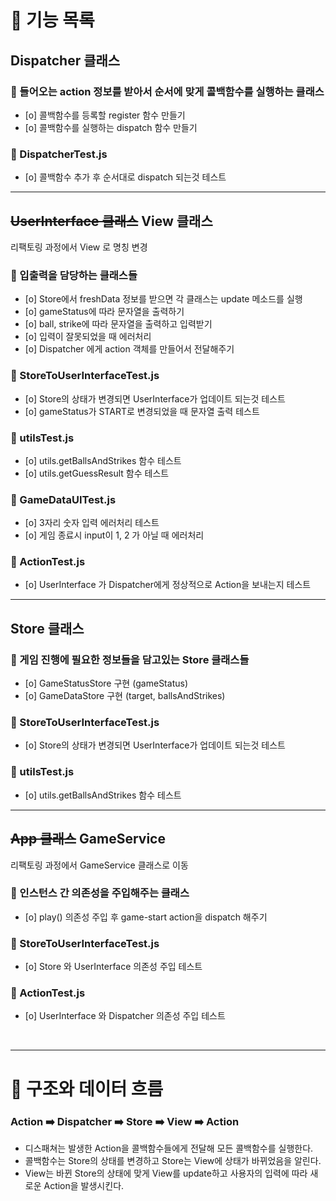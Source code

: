 # 🔖 기능 목록

## **Dispatcher 클래스**

### 🚀 들어오는 action 정보를 받아서 순서에 맞게 콜백함수를 실행하는 클래스

- [o] 콜백함수를 등록할 register 함수 만들기
- [o] 콜백함수를 실행하는 dispatch 함수 만들기

### 📝 DispatcherTest.js

- [o] 콜백함수 추가 후 순서대로 dispatch 되는것 테스트

---

## **~~UserInterface 클래스~~ View 클래스**
리팩토링 과정에서 View 로 명칭 변경

### 🚀 입출력을 담당하는 클래스들

- [o] Store에서 freshData 정보를 받으면 각 클래스는 update 메소드를 실행
- [o] gameStatus에 따라 문자열을 출력하기
- [o] ball, strike에 따라 문자열을 출력하고 입력받기
- [o] 입력이 잘못되었을 때 에러처리
- [o] Dispatcher 에게 action 객체를 만들어서 전달해주기

### 📝 StoreToUserInterfaceTest.js

- [o] Store의 상태가 변경되면 UserInterface가 업데이트 되는것 테스트
- [o] gameStatus가 START로 변경되었을 때 문자열 출력 테스트

### 📝 utilsTest.js

- [o] utils.getBallsAndStrikes 함수 테스트
- [o] utils.getGuessResult 함수 테스트

### 📝 GameDataUITest.js

- [o] 3자리 숫자 입력 에러처리 테스트
- [o] 게임 종료시 input이 1, 2 가 아닐 때 에러처리

### 📝 ActionTest.js

- [o] UserInterface 가 Dispatcher에게 정상적으로 Action을 보내는지 테스트

---

## **Store 클래스**

### 🚀 게임 진행에 필요한 정보들을 담고있는 Store 클래스들

- [o] GameStatusStore 구현 (gameStatus)
- [o] GameDataStore 구현 (target, ballsAndStrikes)

### 📝 StoreToUserInterfaceTest.js

- [o] Store의 상태가 변경되면 UserInterface가 업데이트 되는것 테스트

### 📝 utilsTest.js

- [o] utils.getBallsAndStrikes 함수 테스트

---

## **~~App 클래스~~ GameService** 
리팩토링 과정에서 GameService 클래스로 이동

### 🚀 인스턴스 간 의존성을 주입해주는 클래스

- [o] play() 의존성 주입 후 game-start action을 dispatch 해주기

### 📝 StoreToUserInterfaceTest.js

- [o] Store 와 UserInterface 의존성 주입 테스트

### 📝 ActionTest.js

- [o] UserInterface 와 Dispatcher 의존성 주입 테스트

<br/>

---
# 🔨 구조와 데이터 흐름

### **Action** ➡️ **Dispatcher** ➡️ **Store** ➡️ **View** ➡️ **Action**

- 디스패쳐는 발생한 Action을 콜백함수들에게 전달해 모든 콜백함수를 실행한다.
- 콜백함수는 Store의 상태를 변경하고 Store는 View에 상태가 바뀌었음을 알린다.
- View는 바뀐 Store의 상태에 맞게 View를 update하고 사용자의 입력에 따라 새로운 Action을 발생시킨다.